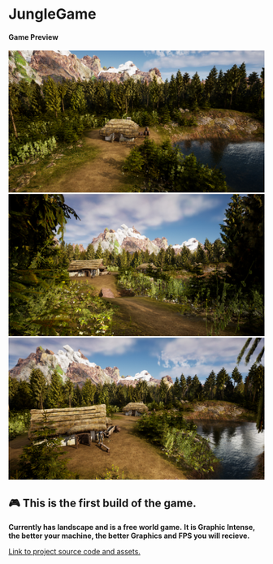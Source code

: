 <h1> JungleGame </h1>

<h4> Game Preview </h4>
<img src="https://github.com/HarshDutt17/JungleGame/blob/master/Jungle/Content/Paks/HighresScreenshot00002.png" alt="img1">
<img src="https://github.com/HarshDutt17/JungleGame/blob/master/Jungle/Content/Paks/HighresScreenshot00005.png" alt="img2">
<img src="https://github.com/HarshDutt17/JungleGame/blob/master/Jungle/Content/Paks/HighresScreenshot00006.png" alt="img3">

## 🎮  This is the first build of the game.

**Currently has landscape and is a free world game.**
**It is Graphic Intense, the better your machine, the better Graphics and FPS you will recieve.**

<a href="https://gitlab.com/harshdatt17/jungle"> Link to project source code and assets.</a>
